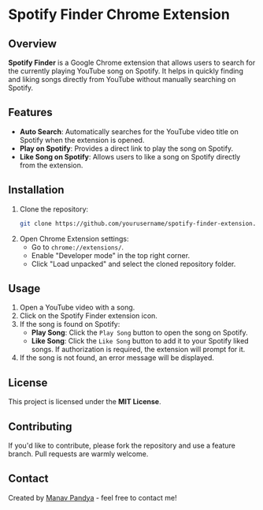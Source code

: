 # Spotify Finder Chrome Extension

## Overview

**Spotify Finder** is a Google Chrome extension that allows users to search for the currently playing YouTube song on Spotify. It helps in quickly finding and liking songs directly from YouTube without manually searching on Spotify.

## Features

- **Auto Search**: Automatically searches for the YouTube video title on Spotify when the extension is opened.
- **Play on Spotify**: Provides a direct link to play the song on Spotify.
- **Like Song on Spotify**: Allows users to like a song on Spotify directly from the extension.

## Installation

1. Clone the repository:
   ```bash
   git clone https://github.com/yourusername/spotify-finder-extension.git
   ```
2. Open Chrome Extension settings:
   - Go to `chrome://extensions/`.
   - Enable "Developer mode" in the top right corner.
   - Click "Load unpacked" and select the cloned repository folder.

## Usage

1. Open a YouTube video with a song.
2. Click on the Spotify Finder extension icon.
3. If the song is found on Spotify:
   - **Play Song**: Click the `Play Song` button to open the song on Spotify.
   - **Like Song**: Click the `Like Song` button to add it to your Spotify liked songs. If authorization is required, the extension will prompt for it.
4. If the song is not found, an error message will be displayed.

## License

This project is licensed under the **MIT License**.

## Contributing

If you'd like to contribute, please fork the repository and use a feature branch. Pull requests are warmly welcome.

## Contact

Created by [Manav Pandya](https://github.com/MNVPANDYA) - feel free to contact me!
